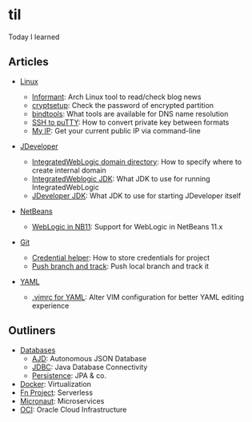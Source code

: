 # til
Today I learned

## Articles

* [Linux](linux)
    - [Informant](linux/arch-pacman_dont_miss_feed_news.md): Arch Linux tool to read/check blog news
    - [cryptsetup](linux/cryptsetup-check_password.md): Check the password of encrypted partition
    - [bindtools](linux/dns-domain_name_lookup.md): What tools are available for DNS name resolution
    - [SSH to puTTY](linux/ssh-convert_putty_key_to_openssh.md): How to convert private key between formats
    - [My IP](linux/curl-whats_my_ip.md): Get your current public IP via command-line

* [JDeveloper](jdev)
    - [IntegratedWebLogic domain directory](jdev/jdev-specify_domain_directory.md): How to specify where to create internal domain
    - [IntegratedWeblogic JDK](jdev/jdev-specify_jdk_for_internal_domain.md): What JDK to use for running IntegratedWebLogic
    - [JDeveloper JDK](jdev/jdev-specify_jdk_for_ide.md): What JDK to use for starting JDeveloper itself

* [NetBeans](netbeans)
    - [WebLogic in NB11](netbeans/nb11_weblogic_support.md): Support for WebLogic in NetBeans 11.x

* [Git](git)
    - [Credential helper](git/credentials_helper.md): How to store credentials for project
    - [Push branch and track](git/push_local_branch_and_track.md ): Push local branch and track it

* [YAML](yaml)
    - [.vimrc for YAML](yaml/vimrc_yaml.md): Alter VIM configuration for better YAML editing experience

## Outliners

* [Databases](data)
    - [AJD](outliners/data/ajd/ajd.md): Autonomous JSON Database
    - [JDBC](outliners/data/jdbc): Java Database Connectivity
    - [Persistence](outliners/data/persistence/persistence.md): JPA & co.
* [Docker](outliners/docker/docker.md): Virtualization
* [Fn Project](outliners/fn): Serverless
* [Micronaut](outliners/micronaut/micronaut.md): Microservices
* [OCI](outliners/oci): Oracle Cloud Infrastructure

